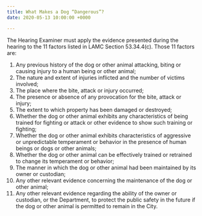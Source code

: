 ```yaml
---
title: What Makes a Dog “Dangerous”?
date: 2020-05-13 10:00:00 +0000

---
```

The Hearing Examiner must apply the evidence presented during the hearing to the 11 factors listed in LAMC Section 53.34.4(c). Those 11 factors are:

 1. Any previous history of the dog or other animal attacking, biting or causing injury to a human being or other animal;
 2. The nature and extent of injuries inflicted and the number of victims involved;
 3. The place where the bite, attack or injury occurred;
 4. The presence or absence of any provocation for the bite, attack or injury;
 5. The extent to which property has been damaged or destroyed;
 6. Whether the dog or other animal exhibits any characteristics of being trained for fighting or attack or other evidence to show such training or fighting;
 7. Whether the dog or other animal exhibits characteristics of aggressive or unpredictable temperament or behavior in the presence of human beings or dogs or other animals;
 8. Whether the dog or other animal can be effectively trained or retrained to change its temperament or behavior;
 9. The manner in which the dog or other animal had been maintained by its owner or custodian;
10. Any other relevant evidence concerning the maintenance of the dog or other animal;
11. Any other relevant evidence regarding the ability of the owner or custodian, or the Department, to protect the public safety in the future if the dog or other animal is permitted to remain in the City.